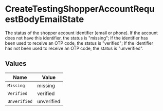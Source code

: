 # CreateTestingShopperAccountRequestBodyEmailState

The status of the shopper account identifier (email or phone). If the account does not have this identifier, the status is "missing"; If the identifier has been used to receive an OTP code, the status is "verified"; If the identifier has not been used to receive an OTP code, the status is "unverified".


## Values

| Name         | Value        |
| ------------ | ------------ |
| `Missing`    | missing      |
| `Verified`   | verified     |
| `Unverified` | unverified   |
